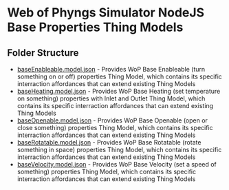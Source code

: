 # Web of Phyngs Simulator NodeJS Base Properties Thing Models

## Folder Structure

- [baseEnableable.model.json](baseEnableable.model.json) - Provides WoP Base Enableable (turn something on or off) properties Thing Model, which contains its specific interraction affordances that can extend existing Thing Models
- [baseHeating.model.json](baseHeating.model.json) - Provides WoP Base Heating (set temperature on something) properties with Inlet and Outlet Thing Model, which contains its specific interraction affordances that can extend existing Thing Models
- [baseOpenable.model.json](baseOpenable.model.json) - Provides WoP Base Openable (open or close something) properties Thing Model, which contains its specific interraction affordances that can extend existing Thing Models
- [baseRotatable.model.json](baseRotatable.model.json) - Provides WoP Base Rotatable (rotate something in space) properties Thing Model, which contains its specific interraction affordances that can extend existing Thing Models
- [baseVelocity.model.json](baseVelocity.model.json) - Provides WoP Base Velocity (set a speed of something) properties Thing Model, which contains its specific interraction affordances that can extend existing Thing Models
